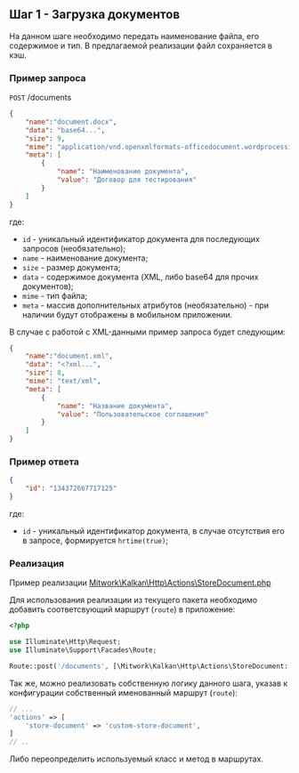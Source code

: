 ## Шаг 1 - Загрузка документов

На данном шаге необходимо передать наименование файла, его содержимое и тип.
В предлагаемой реализации файл сохраняется в кэш.

### Пример запроса

`POST` /documents

```json
{
    "name":"document.docx",
    "data": "base64...",
    "size": 9,
    "mime": "application/vnd.openxmlformats-officedocument.wordprocessingml.document",
    "meta": [
        {
            "name": "Наименование документа",
            "value": "Договор для тестирования"
        }
    ]
}
```

где:

- `id` - уникальный идентификатор документа для последующих запросов (необязательно);
- `name` - наименование документа;
- `size` - размер документа;
- `data` - содержимое документа (XML, либо base64 для прочих документов);
- `mime` - тип файла;
- `meta` - массив дополнительных атрибутов (необязательно) - при наличии будут отображены в мобильном приложении.

В случае с работой с XML-данными пример запроса будет следующим:

```json
{
    "name":"document.xml",
    "data": "<?xml...",
    "size": 8,
    "mime": "text/xml",
    "meta": [
        {
            "name": "Название документа",
            "value": "Пользовательское соглашение"
        }
    ]
}
```

### Пример ответа

```json
{
    "id": "134372667717125"
}
```

где:

- `id` - уникальный идентификатор документа, в случае отсутствия его в запросе, формируется `hrtime(true)`;

### Реализация

Пример реализации [Mitwork\Kalkan\Http\Actions\StoreDocument.php](../src/Http/Actions/StoreDocument.php)

Для использования реализации из текущего пакета необходимо добавить соответсвующий маршрут (`route`) в приложение:

```php
<?php

use Illuminate\Http\Request;
use Illuminate\Support\Facades\Route;

Route::post('/documents', [\Mitwork\Kalkan\Http\Actions\StoreDocument::class, 'store'])->name(config('kalkan.actions.store-document'));
```

Так же, можно реализовать собственную логику данного шага, указав к конфигурации собственный именованный маршрут (`route`):

```php
// ...
'actions' => [
    'store-document' => 'custom-store-document',
]
// ..
```

Либо переопределить используемый класс и метод в маршрутах.
